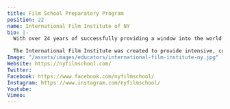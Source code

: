 ```yaml
---
title: Film School Preparatory Program
position: 22
name: International Film Institute of NY
bio: |-
  With over 24 years of successfully providing a window into the world of filmmaking, the International Film Institute of New York continues to inspire and support individuals on their journey toward either a higher education in film or a foundation to building a career in the industry in a conservatory setting focused on storytelling.

  The International Film Institute was created to provide intensive, comprehensive, and quality training in the art and craft of cinematic story telling including, but not limited to, screenwriting, directing, production, and editing lead to the creation of a short film by each student. In addition to learning the technical disciplines and aesthetic principles of filmmaking, students also watch and discuss classic films being given, thereby, a sense of the historical and culture context of motion pictures in our society. Filmmaking – narrative, documentary, or experimental – is a collaborative endeavor and developing that skill, which will serve them well in the industry and beyond, will be an essential component of their experience at IFI.
Image: "/assets/images/educators/international-film-institute-ny.jpg"
Website: https://nyfilmschool.com/
Twitter: 
Facebook: https://www.facebook.com/nyfilmschool/
Instagram: https://www.instagram.com/nyfilmschool/
Youtube: 
Vimeo: 
---
```


